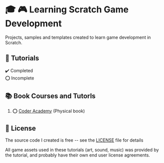 # :mortar_board: :video_game:  Learning Scratch Game Development

Projects, samples and templates created to learn game development in Scratch.

## :beginner: Tutorials

:heavy_check_mark: Completed  
:o: Incomplete

## :books: Book Courses and Tutorls

1. :o: [Coder Academy](coder-academy/) (Physical book)

## :page_with_curl: License

The source code I created is free -- see the [LICENSE](LICENSE) file for details

All game assets used in these tutorials (art, sound, music) was provided by the tutorial, and probably have their own end user license agreements.
